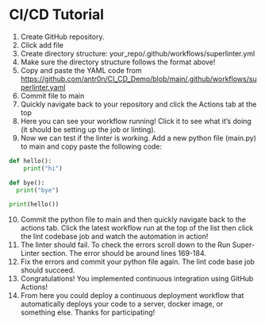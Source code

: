 # CI/CD Tutorial
1.	Create GitHub repository.
2.	Click add file
3.	Create directory structure: your_repo/.github/workflows/superlinter.yml
4.	Make sure the directory structure follows the format above!
5.	Copy and paste the YAML code from https://github.com/antr0n/CI_CD_Demo/blob/main/.github/workflows/superlinter.yaml
6.	Commit file to main
7.	Quickly navigate back to your repository and click the Actions tab at the top
8.	Here you can see your workflow running! Click it to see what it’s doing (it should be setting up the job or linting).
9.	Now we can test if the linter is working. Add a new python file (main.py) to main and copy paste the following code: 
```Python
def hello():
    print("hi")

def bye():
  print("bye")

print(hello())
```
10.	Commit the python file to main and then quickly navigate back to the actions tab. Click the latest workflow run at the top of the list then click the lint codebase job and watch the automation in action!
11.	The linter should fail. To check the errors scroll down to the Run Super-Linter section. The error should be around lines 169-184.
12.	Fix the errors and commit your python file again. The lint code base job should succeed.
13.	Congratulations! You implemented continuous integration using GitHub Actions!
14.	From here you could deploy a continuous deployment workflow that automatically deploys your code to a server, docker image, or something else. Thanks for participating!


